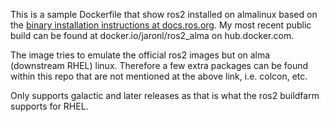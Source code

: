 This is a sample Dockerfile that show ros2 installed on almalinux based on the [binary installation instructions at docs.ros.org](https://docs.ros.org/en/galactic/Installation/RHEL-Install-Binary.html). My most recent public build can be found at docker.io/jaronl/ros2_alma on hub.docker.com.

The image tries to emulate the official ros2 images but on alma (downstream RHEL) linux. Therefore a few extra packages can be found within this repo that are not mentioned at the above link, i.e. colcon, etc.

Only supports galactic and later releases as that is what the ros2 buildfarm supports for RHEL.